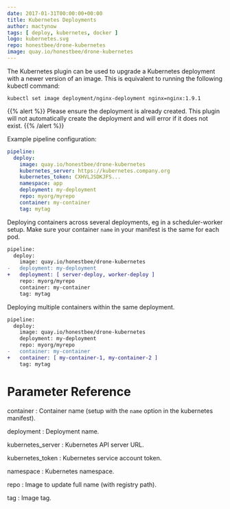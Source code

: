 ```yaml
---
date: 2017-01-31T00:00:00+00:00
title: Kubernetes Deployments
author: mactynow
tags: [ deploy, kubernetes, docker ]
logo: kubernetes.svg
repo: honestbee/drone-kubernetes
image: quay.io/honestbee/drone-kubernetes
---
```


The Kubernetes plugin can be used to upgrade a Kubernetes deployment with a newer version of an image. This is equivalent to running the following kubectl command:

```nohighlight
kubectl set image deployment/nginx-deployment nginx=nginx:1.9.1
```

{{% alert %}}
Please ensure the deployment is already created. This plugin will not automatically create the deployment and will error if it does not exist.
{{% /alert %}}

Example pipeline configuration:

```yaml
pipeline:
  deploy:
    image: quay.io/honestbee/drone-kubernetes
    kubernetes_server: https://kubernetes.company.org
    kubernetes_token: CXHVLJSDKJFS...
    namespace: app
    deployment: my-deployment
    repo: myorg/myrepo
    container: my-container
    tag: mytag
```

Deploying containers across several deployments, eg in a scheduler-worker setup. Make sure your container `name` in your manifest is the same for each pod.

```diff
pipeline:
  deploy:
    image: quay.io/honestbee/drone-kubernetes
-   deployment: my-deployment
+   deployment: [ server-deploy, worker-deploy ]
    repo: myorg/myrepo
    container: my-container
    tag: mytag
```

Deploying multiple containers within the same deployment.

```diff
pipeline:
  deploy:
    image: quay.io/honestbee/drone-kubernetes
    deployment: my-deployment
    repo: myorg/myrepo
-   container: my-container
+   container: [ my-container-1, my-container-2 ]
    tag: mytag
```

# Parameter Reference

container
: Container name (setup with the `name` option in the kubernetes manifest).

deployment
: Deployment name.

kubernetes_server
: Kubernetes API server URL.

kubernetes_token
: Kubernetes service account token.

namespace
: Kubernetes namespace.

repo
: Image to update full name (with registry path).

tag
: Image tag.
